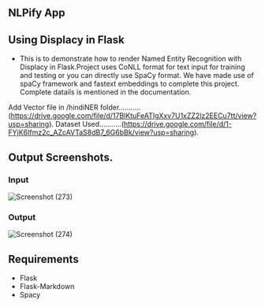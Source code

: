 ## NLPify App

## Using Displacy in Flask

+ This is to demonstrate how to render Named Entity Recognition with Displacy in Flask.Project uses CoNLL format for text input for training and testing or you can directly use SpaCy format. We have made use of spaCy framework and fastext embeddings to complete this project. Complete datails is mentioned in the documentation.

Add Vector file in /hindiNER folder...........(https://drive.google.com/file/d/17BlKtuFeATIgXxv7U1xZZ2lz2EECu7tt/view?usp=sharing).
Dataset Used...........(https://drive.google.com/file/d/1-FYjK6Ifmz2c_AZcAVTaS8dB7_6G6bBk/view?usp=sharing).

## Output Screenshots.


### Input
![Screenshot (273)](https://user-images.githubusercontent.com/54733837/120940338-67e4a380-c73a-11eb-971a-c3e990151989.png)


### Output
![Screenshot (274)](https://user-images.githubusercontent.com/54733837/120940342-70d57500-c73a-11eb-9a2c-345d6b247279.png)


## Requirements
+ Flask
+ Flask-Markdown
+ Spacy

